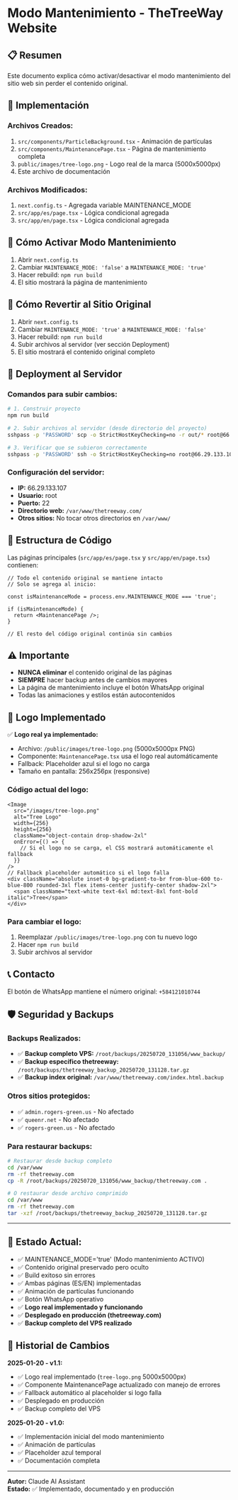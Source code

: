 # Modo Mantenimiento - TheTreeWay Website

## 📋 Resumen
Este documento explica cómo activar/desactivar el modo mantenimiento del sitio web sin perder el contenido original.

## 🔧 Implementación

### Archivos Creados:
1. `src/components/ParticleBackground.tsx` - Animación de partículas
2. `src/components/MaintenancePage.tsx` - Página de mantenimiento completa
3. `public/images/tree-logo.png` - Logo real de la marca (5000x5000px)
4. Este archivo de documentación

### Archivos Modificados:
1. `next.config.ts` - Agregada variable MAINTENANCE_MODE
2. `src/app/es/page.tsx` - Lógica condicional agregada
3. `src/app/en/page.tsx` - Lógica condicional agregada

## 🚀 Cómo Activar Modo Mantenimiento

1. Abrir `next.config.ts`
2. Cambiar `MAINTENANCE_MODE: 'false'` a `MAINTENANCE_MODE: 'true'`
3. Hacer rebuild: `npm run build`
4. El sitio mostrará la página de mantenimiento

## 🔄 Cómo Revertir al Sitio Original

1. Abrir `next.config.ts`
2. Cambiar `MAINTENANCE_MODE: 'true'` a `MAINTENANCE_MODE: 'false'`
3. Hacer rebuild: `npm run build`
4. Subir archivos al servidor (ver sección Deployment)
5. El sitio mostrará el contenido original completo

## 🚀 Deployment al Servidor

### Comandos para subir cambios:
```bash
# 1. Construir proyecto
npm run build

# 2. Subir archivos al servidor (desde directorio del proyecto)
sshpass -p 'PASSWORD' scp -o StrictHostKeyChecking=no -r out/* root@66.29.133.107:/var/www/thetreeway.com/

# 3. Verificar que se subieron correctamente
sshpass -p 'PASSWORD' ssh -o StrictHostKeyChecking=no root@66.29.133.107 "ls -la /var/www/thetreeway.com/"
```

### Configuración del servidor:
- **IP:** 66.29.133.107
- **Usuario:** root
- **Puerto:** 22
- **Directorio web:** `/var/www/thetreeway.com/`
- **Otros sitios:** No tocar otros directorios en `/var/www/`

## 📁 Estructura de Código

Las páginas principales (`src/app/es/page.tsx` y `src/app/en/page.tsx`) contienen:

```tsx
// Todo el contenido original se mantiene intacto
// Solo se agrega al inicio:

const isMaintenanceMode = process.env.MAINTENANCE_MODE === 'true';

if (isMaintenanceMode) {
  return <MaintenancePage />;
}

// El resto del código original continúa sin cambios
```

## ⚠️ Importante

- **NUNCA eliminar** el contenido original de las páginas
- **SIEMPRE** hacer backup antes de cambios mayores
- La página de mantenimiento incluye el botón WhatsApp original
- Todas las animaciones y estilos están autocontenidos

## 🎨 Logo Implementado

✅ **Logo real ya implementado:**
- Archivo: `/public/images/tree-logo.png` (5000x5000px PNG)
- Componente: `MaintenancePage.tsx` usa el logo real automáticamente
- Fallback: Placeholder azul si el logo no carga
- Tamaño en pantalla: 256x256px (responsive)

### Código actual del logo:
```tsx
<Image 
  src="/images/tree-logo.png" 
  alt="Tree Logo" 
  width={256}
  height={256}
  className="object-contain drop-shadow-2xl"
  onError={() => {
    // Si el logo no se carga, el CSS mostrará automáticamente el fallback
  }}
/>
// Fallback placeholder automático si el logo falla
<div className="absolute inset-0 bg-gradient-to-br from-blue-600 to-blue-800 rounded-3xl flex items-center justify-center shadow-2xl">
  <span className="text-white text-6xl md:text-8xl font-bold italic">Tree</span>
</div>
```

### Para cambiar el logo:
1. Reemplazar `/public/images/tree-logo.png` con tu nuevo logo
2. Hacer `npm run build`
3. Subir archivos al servidor

## 📞 Contacto

El botón de WhatsApp mantiene el número original: `+584121010744`

## 🛡️ Seguridad y Backups

### Backups Realizados:
- ✅ **Backup completo VPS:** `/root/backups/20250720_131056/www_backup/`
- ✅ **Backup específico thetreeway:** `/root/backups/thetreeway_backup_20250720_131128.tar.gz`
- ✅ **Backup index original:** `/var/www/thetreeway.com/index.html.backup`

### Otros sitios protegidos:
- ✅ `admin.rogers-green.us` - No afectado
- ✅ `queenr.net` - No afectado  
- ✅ `rogers-green.us` - No afectado

### Para restaurar backups:
```bash
# Restaurar desde backup completo
cd /var/www
rm -rf thetreeway.com
cp -R /root/backups/20250720_131056/www_backup/thetreeway.com .

# O restaurar desde archivo comprimido
cd /var/www
rm -rf thetreeway.com
tar -xzf /root/backups/thetreeway_backup_20250720_131128.tar.gz
```

---

## 📝 Estado Actual:
- ✅ MAINTENANCE_MODE='true' (Modo mantenimiento ACTIVO)
- ✅ Contenido original preservado pero oculto
- ✅ Build exitoso sin errores
- ✅ Ambas páginas (ES/EN) implementadas
- ✅ Animación de partículas funcionando
- ✅ Botón WhatsApp operativo
- ✅ **Logo real implementado y funcionando**
- ✅ **Desplegado en producción (thetreeway.com)**
- ✅ **Backup completo del VPS realizado**

## 🔄 Historial de Cambios

**2025-01-20 - v1.1:**
- ✅ Logo real implementado (`tree-logo.png` 5000x5000px)
- ✅ Componente MaintenancePage actualizado con manejo de errores
- ✅ Fallback automático al placeholder si logo falla
- ✅ Desplegado en producción
- ✅ Backup completo del VPS

**2025-01-20 - v1.0:**
- ✅ Implementación inicial del modo mantenimiento
- ✅ Animación de partículas
- ✅ Placeholder azul temporal
- ✅ Documentación completa

---

**Autor:** Claude AI Assistant  
**Estado:** ✅ Implementado, documentado y en producción